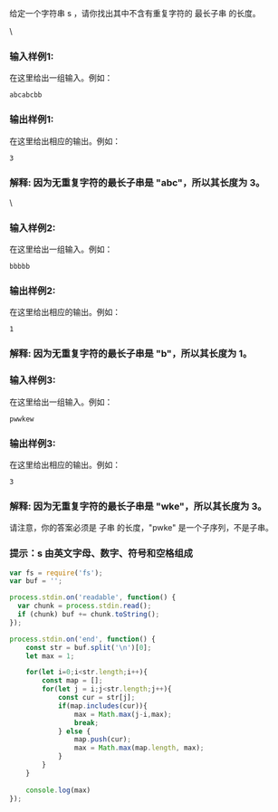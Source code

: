 给定一个字符串 s ，请你找出其中不含有重复字符的 最长子串 的长度。

\


### 输入样例1:

在这里给出一组输入。例如：

```in
abcabcbb
```

### 输出样例1:

在这里给出相应的输出。例如：

```out
3
```

### 解释: 因为无重复字符的最长子串是 "abc"，所以其长度为 3。

\


### 输入样例2:

在这里给出一组输入。例如：

```in
bbbbb
```

### 输出样例2:

在这里给出相应的输出。例如：

```out
1
```

### 解释: 因为无重复字符的最长子串是 "b"，所以其长度为 1。

###

### 输入样例3:

在这里给出一组输入。例如：

```in
pwwkew
```

### 输出样例3:

在这里给出相应的输出。例如：

```out
3
```

### **解释:** 因为无重复字符的最长子串是 "wke"，所以其长度为 3。

请注意，你的答案必须是 子串 的长度，"pwke" 是一个子序列，不是子串。

###

### 提示：s 由英文字母、数字、符号和空格组成


```js
var fs = require('fs');
var buf = '';

process.stdin.on('readable', function() {
  var chunk = process.stdin.read();
  if (chunk) buf += chunk.toString();
});

process.stdin.on('end', function() {
    const str = buf.split('\n')[0];
    let max = 1;

    for(let i=0;i<str.length;i++){
        const map = [];
        for(let j = i;j<str.length;j++){
            const cur = str[j];
            if(map.includes(cur)){
                max = Math.max(j-i,max);
                break;
            } else {
                map.push(cur);
                max = Math.max(map.length, max);
            }
        }
    }
    
    console.log(max)
});
```